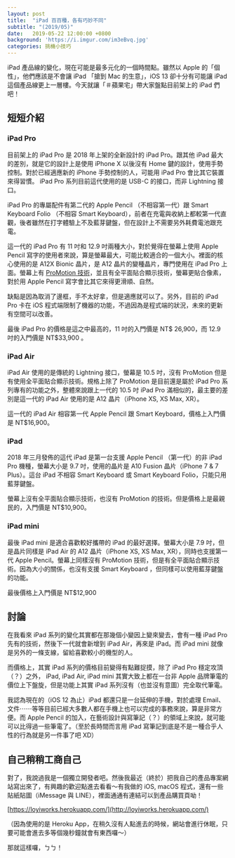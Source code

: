 ```yaml
---
layout: post
title:  "iPad 百百種，各有巧妙不同"
subtitle: "(2019/05)"
date:   2019-05-22 12:00:00 +0800
background: 'https://i.imgur.com/im3eBvq.jpg'
categories: 挑機小技巧
---
```

iPad 產品線的變化，現在可能是最多元化的一個時間點。雖然以 Apple 的「個性」，他們應該是不會讓 iPad 「搶到 Mac 的生意」，iOS 13 卻十分有可能讓 iPad 這個產品線更上一層樓。今天就讓「＃蘋果宅」帶大家盤點目前架上的 iPad 們吧！

## 短短介紹

### **iPad Pro**

目前架上的 iPad Pro 是 2018 年上架的全新設計的 iPad Pro。跟其他 iPad 最大的差別，就是它的設計上是使用 iPhone X 以後沒有 Home 鍵的設計，使用手勢控制。對於已經適應新的 iPhone 手勢控制的人，可能用 iPad Pro 會比其它裝置來得習慣。 iPad Pro 系列目前這代使用的是 USB-C 的接口，而非 Lightning 接口。

iPad Pro 的專屬配件有第二代的 Apple Pencil （不相容第一代）跟 Smart Keyboard Folio （不相容 Smart Keyboard），前者在充電與收納上都較第一代直觀，後者雖然在打字體驗上不及藍芽鍵盤，但在設計上不需要另外耗費電池跟充電。

這一代的 iPad Pro 有 11 吋和 12.9 吋兩種大小，對於覺得在螢幕上使用 Apple Pencil 寫字的使用者來說，算是螢幕最大，可能比較適合的一個大小。裡面的核心使用的是 A12X Bionic 晶片，是 A12 晶片的變種晶片，專門使用在 iPad Pro 上面。螢幕上有 [ProMotion 技術]({{site.url}}{{site.baseurl}}/技術名詞小解析/2019/05/08/Apple-ProMotion.html)，並且有全平面貼合顯示技術，螢幕更貼合像素，對於用 Apple Pencil 寫字會比其它來得更滑順、自然。

缺點是因為取消了邊框，手不太好拿，但是適應就可以了。另外，目前的 iPad Pro 卡在 iOS 程式端限制了機器的功能，不過因為是程式端的狀況，未來的更新有空間可以改善。

最後 iPad Pro 的價格是這之中最高的，11 吋的入門價是 NT$ 26,900，而 12.9 吋的入門價是 NT$33,900 。

### **iPad Air**

iPad Air 使用的是傳統的 Lightning 接口，螢幕是 10.5 吋，沒有 ProMotion 但是有使用全平面貼合顯示技術。規格上除了 ProMotion 是目前還是屬於 iPad Pro 系列專有的功能之外，整體來說跟上一代的 10.5 吋 iPad Pro 滿相似的，最主要的差別是這一代的 iPad Air 使用的是 A12 晶片（iPhone XS, XS Max, XR）。

這一代的 iPad Air 相容第一代 Apple Pencil 跟 Smart Keyboard，價格上入門價是 NT$16,900。

### **iPad**

2018 年三月發佈的這代 iPad 是第一台支援 Apple Pencil （第一代）的非 iPad Pro 機種，螢幕大小是 9.7 吋，使用的晶片是 A10 Fusion 晶片（iPhone 7 & 7 Plus）。這台 iPad 不相容 Smart Keyboard 或 Smart Keyboard Folio，只能只用藍芽鍵盤。

螢幕上沒有全平面貼合顯示技術，也沒有 ProMotion 的技術。但是價格上是最親民的，入門價是 NT$10,900。

### **iPad mini**

最後 iPad mini 是適合喜歡較好攜帶的 iPad 的最好選擇。螢幕大小是 7.9 吋，但是晶片同樣是 iPad Air 的 A12 晶片（iPhone XS, XS Max, XR），同時也支援第一代 Apple Pencil。螢幕上同樣沒有 ProMotion 技術，但是有全平面貼合顯示技術。因為大小的關係，也沒有支援 Smart Keyboard ，但同樣可以使用藍芽鍵盤的功能。

最後價格上入門價是 NT$12,900

## 討論

在我看來 iPad 系列的變化其實都在那幾個小變因上變來變去，會有一種 iPad Pro 先有的技術，然後下一代就會新增到 iPad Air，再來是 iPad。而 iPad mini 就像是另外的一條支線，留給喜歡較小的機型的人。

而價格上，其實 iPad 系列的價格目前變得有點難捉摸，除了 iPad Pro 穩定攻頂（？）之外， iPad, iPad Air, iPad mini 其實大致上都在一台非 Apple 品牌筆電的價位上下盤旋，但是功能上其實 iPad 系列沒有（也並沒有意圖）完全取代筆電。

我認為現在的（iOS 12 為止）iPad 都還只是一台延伸的手機，對於處理 Email、文件⋯⋯等等目前已經大多數人都在手機上也可以完成的事務來說，算是非常方便。而 Apple Pencil 的加入，在藝術設計與寫筆記（？）的領域上來說，就可能可以比得過一些筆電了。（至於長時間而言用 iPad 寫筆記到底是不是一種合乎人性的行為就是另一件事了吧 XD）

## 自己稍稍工商自己

對了，我說過我是一個獨立開發者吧。然後我最近（終於）把我自己的產品專案網站寫出來了，有興趣的歡迎點進去看看～有我做的 iOS, macOS 程式，還有一些貼紙貼圖（iMessage 與 LINE），裡面通通有連結可以到產品購買頁呦！

[https://loyiworks.herokuapp.com/](http://loyiworks.herokuapp.com/)

（因為使用的是 Heroku App，在稍久沒有人點進去的時候，網站會進行休眠，只要可能會進去多等個幾秒鐘就會有東西囉～）

那就這樣囉，ㄅㄅ！